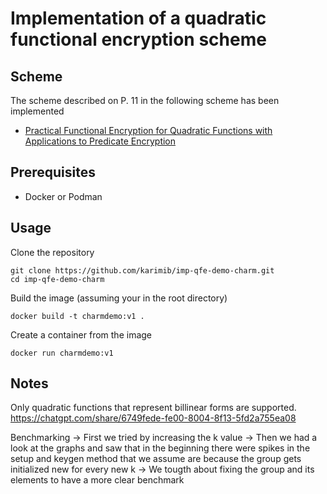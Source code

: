 # Implementation of a quadratic functional encryption scheme

## Scheme

The scheme described on P. 11 in the following scheme has been implemented

* [Practical Functional Encryption for Quadratic Functions with Applications to Predicate Encryption](https://eprint.iacr.org/2017/151.pdf)

## Prerequisites

* Docker or Podman

## Usage

Clone the repository

```shell
git clone https://github.com/karimib/imp-qfe-demo-charm.git
cd imp-qfe-demo-charm
```

Build the image (assuming your in the root directory)

```shell
docker build -t charmdemo:v1 .
```

Create a container from the image

```shell
docker run charmdemo:v1 
```



## Notes
Only quadratic functions that represent billinear forms are supported.
https://chatgpt.com/share/6749fede-fe00-8004-8f13-5fd2a755ea08


Benchmarking
-> First we tried by increasing the k value 
-> Then we had a look at the graphs and saw that in the beginning there were spikes in the setup and keygen method that we assume are because the group gets initialized new for every new k
-> We tougth about fixing the group and its elements to have a more clear benchmark 
